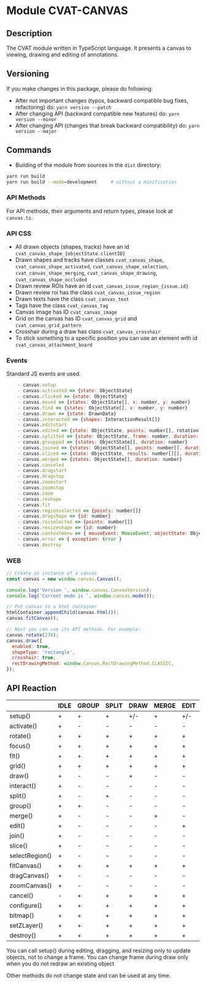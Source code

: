# Module CVAT-CANVAS

## Description

The CVAT module written in TypeScript language.
It presents a canvas to viewing, drawing and editing of annotations.

## Versioning

If you make changes in this package, please do following:

- After not important changes (typos, backward compatible bug fixes, refactoring) do: `yarn version --patch`
- After changing API (backward compatible new features) do: `yarn version --minor`
- After changing API (changes that break backward compatibility) do: `yarn version --major`

## Commands

- Building of the module from sources in the `dist` directory:

```bash
yarn run build
yarn run build --mode=development     # without a minification
```

### API Methods

For API methods, their arguments and return types, please look at ``canvas.ts``.

### API CSS

- All drawn objects (shapes, tracks) have an id `cvat_canvas_shape_{objectState.clientID}`
- Drawn shapes and tracks have classes `cvat_canvas_shape`,
  `cvat_canvas_shape_activated`,
  `cvat_canvas_shape_selection`,
  `cvat_canvas_shape_merging`,
  `cvat_canvas_shape_drawing`,
  `cvat_canvas_shape_occluded`
- Drawn review ROIs have an id `cvat_canvas_issue_region_{issue.id}`
- Drawn review roi has the class `cvat_canvas_issue_region`
- Drawn texts have the class `cvat_canvas_text`
- Tags have the class `cvat_canvas_tag`
- Canvas image has ID `cvat_canvas_image`
- Grid on the canvas has ID `cvat_canvas_grid` and `cvat_canvas_grid_pattern`
- Crosshair during a draw has class `cvat_canvas_crosshair`
- To stick something to a specific position you can use an element with id `cvat_canvas_attachment_board`

### Events

Standard JS events are used.

```js
    - canvas.setup
    - canvas.activated => {state: ObjectState}
    - canvas.clicked => {state: ObjectState}
    - canvas.moved => {states: ObjectState[], x: number, y: number}
    - canvas.find => {states: ObjectState[], x: number, y: number}
    - canvas.drawn => {state: DrawnData}
    - canvas.interacted => {shapes: InteractionResult[]}
    - canvas.editstart
    - canvas.edited => {state: ObjectState, points: number[], rotation?: number}
    - canvas.splitted => {state: ObjectState, frame: number, duration: number}
    - canvas.groupped => {states: ObjectState[], duration: number}
    - canvas.joined => {states: ObjectState[], points: number[], duration: number}
    - canvas.sliced => {state: ObjectState, results: number[][], duration: number}
    - canvas.merged => {states: ObjectState[], duration: number}
    - canvas.canceled
    - canvas.dragstart
    - canvas.dragstop
    - canvas.zoomstart
    - canvas.zoomstop
    - canvas.zoom
    - canvas.reshape
    - canvas.fit
    - canvas.regionselected => {points: number[]}
    - canvas.dragshape => {id: number}
    - canvas.roiselected => {points: number[]}
    - canvas.resizeshape => {id: number}
    - canvas.contextmenu => { mouseEvent: MouseEvent, objectState: ObjectState,  pointID: number }
    - canvas.error => { exception: Error }
    - canvas.destroy
```

### WEB

```js
// Create an instance of a canvas
const canvas = new window.canvas.Canvas();

console.log('Version ', window.canvas.CanvasVersion);
console.log('Current mode is ', window.canvas.mode());

// Put canvas to a html container
htmlContainer.appendChild(canvas.html());
canvas.fitCanvas();

// Next you can use its API methods. For example:
canvas.rotate(270);
canvas.draw({
  enabled: true,
  shapeType: 'rectangle',
  crosshair: true,
  rectDrawingMethod: window.Canvas.RectDrawingMethod.CLASSIC,
});
```

<!--lint disable maximum-line-length-->

## API Reaction

|                | IDLE | GROUP | SPLIT | DRAW | MERGE | EDIT | DRAG | RESIZE | ZOOM_CANVAS | DRAG_CANVAS | INTERACT | JOIN | SLICE | SELECT_REGION |
| -------------- | ---- | ----- | ----- | ---- | ----- | ---- | ---- | ------ | ----------- | ----------- | -------- | ---- | ----- | ------------- |
| setup()        | +    | +     | +     | +/-  | +     | +/-  | +/-  | +/-    | +           | +           | +        | +    | +     | +             |
| activate()     | +    | -     | -     | -    | -     | -    | -    | -      | -           | -           | -        | -    | -     | -             |
| rotate()       | +    | +     | +     | +    | +     | +    | +    | +      | +           | +           | +        | +    | +     | +             |
| focus()        | +    | +     | +     | +    | +     | +    | +    | +      | +           | +           | +        | +    | +     | +             |
| fit()          | +    | +     | +     | +    | +     | +    | +    | +      | +           | +           | +        | +    | +     | +             |
| grid()         | +    | +     | +     | +    | +     | +    | +    | +      | +           | +           | +        | +    | +     | +             |
| draw()         | +    | -     | -     | +    | -     | -    | -    | -      | -           | -           | -        | -    | -     | -             |
| interact()     | +    | -     | -     | -    | -     | -    | -    | -      | -           | -           | +        | -    | -     | -             |
| split()        | +    | -     | +     | -    | -     | -    | -    | -      | -           | -           | -        | -    | -     | -             |
| group()        | +    | +     | -     | -    | -     | -    | -    | -      | -           | -           | -        | -    | -     | -             |
| merge()        | +    | -     | -     | -    | +     | -    | -    | -      | -           | -           | -        | -    | -     | -             |
| edit()         | +    | -     | -     | -    | -     | +    | -    | -      | -           | -           | -        | -    | -     | -             |
| join()         | +    | -     | -     | -    | -     | -    | -    | -      | -           | -           | -        | +    | -     | -             |
| slice()        | +    | -     | -     | -    | -     | -    | -    | -      | -           | -           | -        | -    | +     | -             |
| selectRegion() | +    | -     | -     | -    | -     | -    | -    | -      | -           | -           | -        | -    | -     | +             |
| fitCanvas()    | +    | +     | +     | +    | +     | +    | +    | +      | +           | +           | +        | +    | +     | +             |
| dragCanvas()   | +    | -     | -     | -    | -     | -    | +    | -      | -           | +           | -        | -    | -     | -             |
| zoomCanvas()   | +    | -     | -     | -    | -     | -    | -    | +      | +           | -           | -        | -    | -     | -             |
| cancel()       | -    | +     | +     | +    | +     | +    | +    | +      | +           | +           | +        | +    | +     | +             |
| configure()    | +    | +     | +     | +    | +     | +    | +    | +      | +           | +           | +        | +    | +     | +             |
| bitmap()       | +    | +     | +     | +    | +     | +    | +    | +      | +           | +           | +        | +    | +     | +             |
| setZLayer()    | +    | +     | +     | +    | +     | +    | +    | +      | +           | +           | +        | +    | +     | +             |
| destroy()      | +    | +     | +     | +    | +     | +    | +    | +      | +           | +           | +        | +    | +     | +             |

<!--lint enable maximum-line-length-->

You can call setup() during editing, dragging, and resizing only to update objects, not to change a frame.
You can change frame during draw only when you do not redraw an existing object

Other methods do not change state and can be used at any time.
